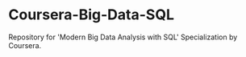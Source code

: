 # Coursera-Big-Data-SQL
Repository for 'Modern Big Data Analysis with SQL' Specialization by Coursera.
